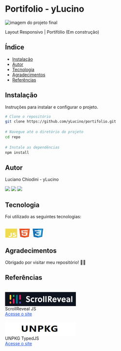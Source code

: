 # Portifolio - yLucino

<img src="assets/AnimaçãoProjetoDesktop.gif" alt="imagem do projeto final">

Layout Responsivo | Portifólio (Em construção)

## Índice

- [Instalação](#instalação)
- [Autor](#autor)
- [Tecnologia](#Tecnologia)
- [Agradecimentos](#agradecimentos)
- [Referências](#Referências)


## Instalação

Instruções para instalar e configurar o projeto.

```sh
# Clone o repositório
git clone https://github.com/yLucino/portifolio.git

# Navegue até o diretório do projeto
cd repo

# Instale as dependências
npm install
```

## Autor

Luciano Chiodini - yLucino
<div> 
  <a href
="https://www.instagram.com/luci_ano_chi/" target="_blank"><img src="https://img.shields.io/badge/-Instagram-%23E4405F?style=for-the-badge&logo=instagram&logoColor=white" target="_blank"></a>
  <a href = "mailto:chiodiniluciano@gmail.com"><img src="https://img.shields.io/badge/-Gmail-%23333?style=for-the-badge&logo=gmail&logoColor=white" target="_blank"></a>
  <a href="https://www.linkedin.com/in/luciano-chiodini-6a35092b3/" target="_blank"><img src="https://img.shields.io/badge/-LinkedIn-%230077B5?style=for-the-badge&logo=linkedin&logoColor=white" target="_blank"></a>
</div>

## Tecnologia

Foi utilizado as seguintes tecnologias:
<div style="display: inline_block"><br>
  <img align="center" alt="Js" height="30" width="40" src="https://raw.githubusercontent.com/devicons/devicon/master/icons/javascript/javascript-plain.svg">
  <img align="center" alt="HTML" height="30" width="40" src="https://raw.githubusercontent.com/devicons/devicon/master/icons/html5/html5-original.svg">
  <img align="center" alt="CSS" height="30" width="40" src="https://raw.githubusercontent.com/devicons/devicon/master/icons/css3/css3-original.svg">
</div>

## Agradecimentos

Obrigado por visitar meu repositório! 🙂🫡

## Referências
<div style="display: inline_block"><br>
   <img align="center" alt="Js" height="46" width="233" src="assets/Captura de tela 2024-06-16 102750.png">
</div>
ScrollReveal JS <br>
<a style="color: #1d52e4;" href="https://scrollrevealjs.org/guide/customization.html" target="_blank">Acesse o site</a>

<div style="display: inline_block"><br>
   <img align="center" alt="Js" height="46" width="233" src="assets/Captura de tela 2024-06-16 104014.png">
</div>
UNPKG TypedJS <br>
<a style="color: #1d52e4;" href="https://unpkg.com/browse/typed.js@2.0.12/README.md" target="_blank">Acesse o site</a>

